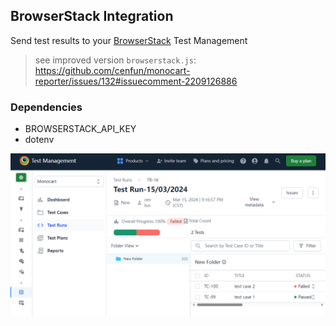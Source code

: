 ## BrowserStack Integration
Send test results to your [BrowserStack](https://www.browserstack.com/) Test Management

> see improved version `browserstack.js`: https://github.com/cenfun/monocart-reporter/issues/132#issuecomment-2209126886

### Dependencies
- BROWSERSTACK_API_KEY
- dotenv

![](screenshot.png)